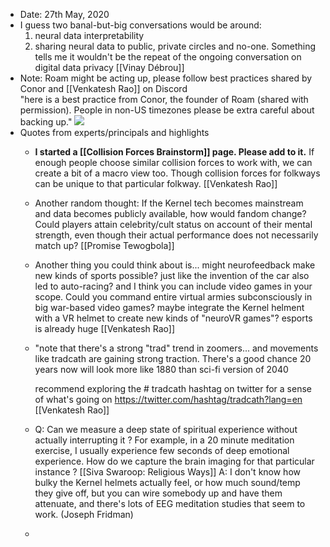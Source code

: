 - Date: 27th May, 2020
- I guess two banal-but-big conversations would be around:
  1. neural data interpretability 
  2. sharing neural data to public, private circles   and no-one. Something tells me it wouldn't be the repeat of the ongoing conversation on digital data privacy [[Vinay Débrou]]
- Note: Roam might be acting up, please follow best practices shared by Conor and [[Venkatesh Rao]] on Discord  
  "here is a best practice from Conor, the founder of Roam (shared with permission). People in non-US timezones please be extra careful about backing up."
  ![](https://firebasestorage.googleapis.com/v0/b/firescript-577a2.appspot.com/o/imgs%2Fapp%2FArtOfGig%2FMVe9SjC7AF.png?alt=media&token=c8f49e92-8602-4dc8-bac5-759886217049)
- Quotes from experts/principals and highlights
    - **I started a [[Collision Forces Brainstorm]] page. Please add to it.** If enough people choose similar collision forces to work with, we can create a bit of a macro view too. Though collision forces for folkways can be unique to that particular folkway. [[Venkatesh Rao]]
    - Another random thought: If the Kernel tech becomes mainstream and data becomes publicly available, how would fandom change? Could players attain celebrity/cult status on account of their mental strength, even though their actual performance does not necessarily match up? [[Promise Tewogbola]]
    - Another thing you could think about is... might neurofeedback make new kinds of sports possible? just like the invention of the car also led to auto-racing? 
      and I think you can include video games in your scope. Could you command entire virtual armies subconsciously in big war-based video games? maybe integrate the Kernel helment with a VR helmet to create new kinds of "neuroVR games"? esports is already huge [[Venkatesh Rao]]
    - "note that there's a strong "trad" trend in zoomers... and movements like tradcath are gaining strong traction. There's a good chance 20 years now will look more like 1880 than sci-fi version of 2040
      
      recommend exploring the # tradcath hashtag on twitter for a sense of what's going on https://twitter.com/hashtag/tradcath?lang=en [[Venkatesh Rao]]
    - Q: Can we measure a deep state of spiritual experience without actually interrupting it ? For example, in a 20 minute meditation exercise, I usually experience few seconds of deep emotional experience. How do we capture the brain imaging for that particular instance ? [[Siva Swaroop: Religious Ways]]
      A: I don't know how bulky the Kernel helmets actually feel, or how much sound/temp they give off, but you can wire somebody up and have them attenuate, and there's lots of EEG meditation studies that seem to work. (Joseph Fridman)
    - 
